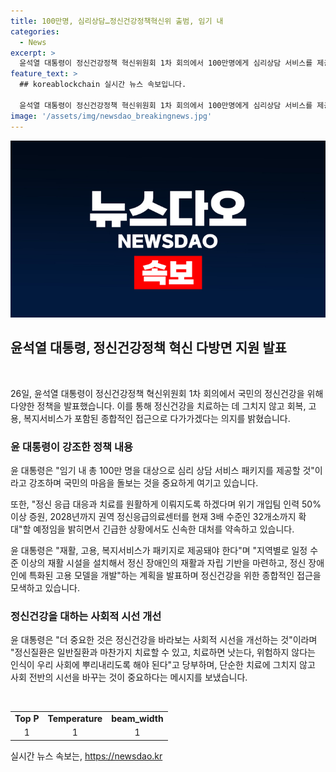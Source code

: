 ```yaml
---
title: 100만명, 심리상담…정신건강정책혁신위 출범, 임기 내
categories:
  - News
excerpt: >
  윤석열 대통령이 정신건강정책 혁신위원회 1차 회의에서 100만명에게 심리상담 서비스를 제공하는 등, 국민의 정신건강을 챙길 것을 약속하며 대통령 직속 위원회 출범했다. 대통령은 정신건강을 중요한 국정과제로 지목하고, 정신건강을 위한 다양한 정책과 서비스를 제공할 계획을 발표했다. 권역 정신응급의료센터 확대, 정신 장애인의 재활과 자립기반 마련, 고용 모형 개발, 주거 지원 확대 등을 포함한 종합적인 정신건강정책을 추진하고 있다.
feature_text: >
  ## koreablockchain 실시간 뉴스 속보입니다.

  윤석열 대통령이 정신건강정책 혁신위원회 1차 회의에서 100만명에게 심리상담 서비스를 제공하는 등, 국민의 정신건강을 챙길 것을 약속하며 대통령 직속 위원회 출범했다. 대통령은 정신건강을 중요한 국정과제로 지목하고, 정신건강을 위한 다양한 정책과 서비스를 제공할 계획을 발표했다. 권역 정신응급의료센터 확대, 정신 장애인의 재활과 자립기반 마련, 고용 모형 개발, 주거 지원 확대 등을 포함한 종합적인 정신건강정책을 추진하고 있다.
image: '/assets/img/newsdao_breakingnews.jpg'
---
```


<p><img src="/assets/img/newsdao_breakingnews.jpg" alt="koreablockchain 속보" /></p>

<h2 data-ke-size="size26">윤석열 대통령, 정신건강정책 혁신 다방면 지원 발표</h2>

<p data-ke-size="size16">&nbsp;</p>

<p data-ke-size="size16">26일, 윤석열 대통령이 정신건강정책 혁신위원회 1차 회의에서 국민의 정신건강을 위해 다양한 정책을 발표했습니다. 이를 통해 정신건강을 치료하는 데 그치지 않고 회복, 고용, 복지서비스가 포함된 종합적인 접근으로 다가가겠다는 의지를 밝혔습니다.</p>

<h3>윤 대통령이 강조한 정책 내용</h3>

<p data-ke-size="size16">윤 대통령은 "임기 내 총 100만 명을 대상으로 심리 상담 서비스 패키지를 제공할 것"이라고 강조하며 국민의 마음을 돌보는 것을 중요하게 여기고 있습니다.</p>

<p data-ke-size="size16">또한, "정신 응급 대응과 치료를 원활하게 이뤄지도록 하겠다며 위기 개입팀 인력 50% 이상 증원, 2028년까지 권역 정신응급의료센터를 현재 3배 수준인 32개소까지 확대"할 예정임을 밝히면서 긴급한 상황에서도 신속한 대처를 약속하고 있습니다.</p>

<p data-ke-size="size16">윤 대통령은 "재활, 고용, 복지서비스가 패키지로 제공돼야 한다"며 "지역별로 일정 수준 이상의 재활 시설을 설치해서 정신 장애인의 재활과 자립 기반을 마련하고, 정신 장애인에 특화된 고용 모델을 개발"하는 계획을 발표하며 정신건강을 위한 종합적인 접근을 모색하고 있습니다.</p>

<h3>정신건강을 대하는 사회적 시선 개선</h3>

<p data-ke-size="size16">윤 대통령은 "더 중요한 것은 정신건강을 바라보는 사회적 시선을 개선하는 것"이라며 "정신질환은 일반질환과 마찬가지 치료할 수 있고, 치료하면 낫는다, 위험하지 않다는 인식이 우리 사회에 뿌리내리도록 해야 된다"고 당부하며, 단순한 치료에 그치지 않고 사회 전반의 시선을 바꾸는 것이 중요하다는 메시지를 보냈습니다.</p>

<p data-ke-size="size16">&nbsp;</p>

<table>
    <tbody>
        <tr>
            <td style="text-align: center; height: 17px;"><b>Top P</b></td>
            <td style="text-align: center; height: 17px;"><b>Temperature</b></td>
            <td style="text-align: center; height: 17px;"><b>beam_width</b></td>
        </tr>
        <tr>
            <td style="text-align: center;">1</td>
            <td style="text-align: center;">1</td>
            <td style="text-align: center;">1</td>
        </tr>
    </tbody>
</table>
실시간 뉴스 속보는, <a href="https://newsdao.kr" rel="dofollow">https://newsdao.kr</a>


